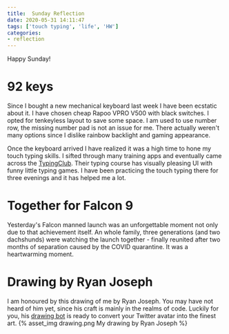 ```yaml
---
title:  Sunday Reflection
date: 2020-05-31 14:11:47
tags: ['touch typing', 'life', 'HW']
categories:
- reflection
---
```

Happy Sunday!

# 92 keys
Since I bought a new mechanical keyboard last week I have been ecstatic about it. I have chosen cheap Rapoo VPRO V500 with black switches. I opted for tenkeyless layout to save some space. I am used to use number row, the missing number pad is not an issue for me. There actually weren't many options since I dislike rainbow backlight and gaming appearance.

Once the keyboard arrived I have realized it was a high time to hone my touch typing skills. I sifted through many training apps and eventually came across the [TypingClub](https://www.typingclub.com/). Their typing course has visually pleasing UI with funny little typing games. I have been practicing the touch typing there for three evenings and it has helped me a lot.

# Together for Falcon 9 
Yesterday's Falcon manned launch was an unforgettable moment not only due to that achievement itself. An whole family, three generations (and two dachshunds) were watching the launch together - finally reunited after two months of separation caused by the COVID quarantine. It was a heartwarming moment. 

# Drawing by Ryan Joseph
I am honoured by this drawing of me by Ryan Joseph. You may have not heard of him yet, since his craft is mainly in the realms of code. Luckily for you, his [drawing bot](https://twitter.com/RyanJosephDev/status/1266046173204398080) is ready to convert your Twitter avatar into the finest art.
{% asset_img drawing.png My drawing by Ryan Joseph %}

